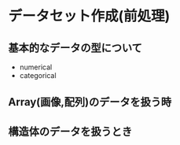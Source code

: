 # データセット作成(前処理)

## 基本的なデータの型について

- numerical
- categorical

## Array(画像,配列)のデータを扱う時

## 構造体のデータを扱うとき
